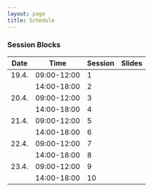 ```yaml
---
layout: page
title: Schedule
---
```


### Session Blocks

| Date  | Time        | Session | Slides |
|-------|-------------|---------|--------|
| 19.4. | 09:00-12:00 | 1       |        |
|       | 14:00-18:00 | 2       |        |
| 20.4. | 09:00-12:00 | 3       |        |
|       | 14:00-18:00 | 4       |        |
| 21.4. | 09:00-12:00 | 5       |        |
|       | 14:00-18:00 | 6       |        |
| 22.4. | 09:00-12:00 | 7       |        |
|       | 14:00-18:00 | 8       |        |
| 23.4. | 09:00-12:00 | 9       |        |
|       | 14:00-18:00 | 10      |        |
